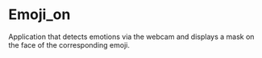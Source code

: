 # Emoji_on
Application that detects emotions via the webcam and displays a mask on the face of the corresponding emoji.
